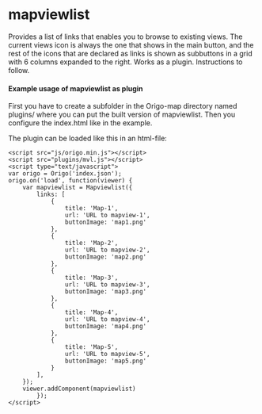 # mapviewlist
Provides a list of links that enables you to browse to existing views.
The current views icon is always the one that shows in the main button, and the rest of the icons that are declared as links is shown as subbuttons in a grid with 6 columns expanded to the right.
Works as a plugin. Instructions to follow.

#### Example usage of mapviewlist as plugin

First you have to create a subfolder in the Origo-map directory named plugins/ where you can put the built version of mapviewlist.
Then you configure the index.html like in the example.


The plugin can be loaded like this in an html-file:
```
<script src="js/origo.min.js"></script>
<script src="plugins/mvl.js"></script>
<script type="text/javascript">
var origo = Origo('index.json');
origo.on('load', function(viewer) {
	var mapviewlist = Mapviewlist({
		links: [
			{
				title: 'Map-1',
				url: 'URL to mapview-1',
				buttonImage: 'map1.png'
			},
			{
				title: 'Map-2',
				url: 'URL to mapview-2',
				buttonImage: 'map2.png'
			},
			{
				title: 'Map-3',
				url: 'URL to mapview-3',
				buttonImage: 'map3.png'
			},
			{
				title: 'Map-4',
				url: 'URL to mapview-4',
				buttonImage: 'map4.png'
			},
			{
				title: 'Map-5',
				url: 'URL to mapview-5',
				buttonImage: 'map5.png'
			}
		],
	});
	viewer.addComponent(mapviewlist)    
    	});
</script>
```


